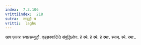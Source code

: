 ```yaml
---
index:  7.3.106
vrittiindex:  218
sutra:  सम्बुद्धौ च
vritti:  laghu 
---
```


आप एकारः स्यात्सम्बुद्धौ. एङ्ह्रस्वादिति संबुद्धिलोपः. हे रमे. हे रमे. हे रमाः. रमाम्. रमे. रमाः..


